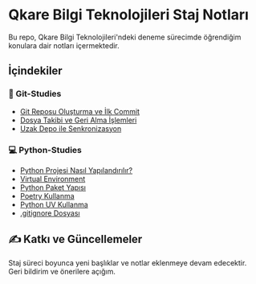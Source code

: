 # Qkare Bilgi Teknolojileri Staj Notları

Bu repo, Qkare Bilgi Teknolojileri'ndeki deneme sürecimde öğrendiğim konulara dair notları içermektedir. 

## İçindekiler

### 🔧 Git-Studies
- [Git Reposu Oluşturma ve İlk Commit](Git-Studies/git-notes.md#1-git-reposu-oluşturma-ve-ilk-commit)
- [Dosya Takibi ve Geri Alma İşlemleri](Git-Studies/git-notes.md#2-dosya-takibi-ve-geri-alma-işlemleri)
- [Uzak Depo ile Senkronizasyon](Git-Studies/git-notes.md#3-uzak-depo-ile-senkronizasyon)

### 💻 Python-Studies
- [Python Projesi Nasıl Yapılandırılır?](Python-Studies/configurations.md#1-python-projesi-nasıl-yapılandırılır)
- [Virtual Environment](Python-Studies/configurations.md#2-virtual-environment-venv)
- [Python Paket Yapısı](Python-Studies/configurations.md#3-python-paket-yapısı)
- [Poetry Kullanma](Python-Studies/configurations.md#4-poetry-kullanma)
- [Python UV Kullanma](Python-Studies/configurations.md#5-python-uv-kullanma)
- [.gitignore Dosyası](Python-Studies/configurations.md#6-gitignore-dosyası)

## ✍️ Katkı ve Güncellemeler

Staj süreci boyunca yeni başlıklar ve notlar eklenmeye devam edecektir. Geri bildirim ve önerilere açığım.
